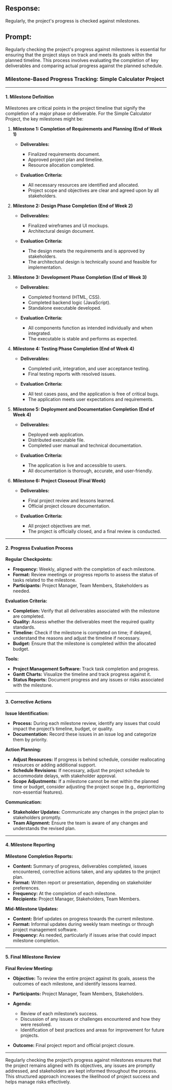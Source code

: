 ## Response:
Regularly, the project's progress is checked against milestones.

## Prompt:
Regularly checking the project's progress against milestones is essential for ensuring that the project stays on track and meets its goals within the planned timeline. This process involves evaluating the completion of key deliverables and comparing actual progress against the planned schedule.

### **Milestone-Based Progress Tracking: Simple Calculator Project**

---

#### **1\. Milestone Definition**

Milestones are critical points in the project timeline that signify the completion of a major phase or deliverable. For the Simple Calculator Project, the key milestones might be:

1. **Milestone 1: Completion of Requirements and Planning (End of Week 1)**

   * **Deliverables:**

     * Finalized requirements document.
     * Approved project plan and timeline.
     * Resource allocation completed.
   * **Evaluation Criteria:**

     * All necessary resources are identified and allocated.
     * Project scope and objectives are clear and agreed upon by all stakeholders.

2. **Milestone 2: Design Phase Completion (End of Week 2)**

   * **Deliverables:**

     * Finalized wireframes and UI mockups.
     * Architectural design document.
   * **Evaluation Criteria:**

     * The design meets the requirements and is approved by stakeholders.
     * The architectural design is technically sound and feasible for implementation.

3. **Milestone 3: Development Phase Completion (End of Week 3)**

   * **Deliverables:**

     * Completed frontend (HTML, CSS).
     * Completed backend logic (JavaScript).
     * Standalone executable developed.
   * **Evaluation Criteria:**

     * All components function as intended individually and when integrated.
     * The executable is stable and performs as expected.

4. **Milestone 4: Testing Phase Completion (End of Week 4)**

   * **Deliverables:**

     * Completed unit, integration, and user acceptance testing.
     * Final testing reports with resolved issues.
   * **Evaluation Criteria:**

     * All test cases pass, and the application is free of critical bugs.
     * The application meets user expectations and requirements.

5. **Milestone 5: Deployment and Documentation Completion (End of Week 4)**

   * **Deliverables:**

     * Deployed web application.
     * Distributed executable file.
     * Completed user manual and technical documentation.
   * **Evaluation Criteria:**

     * The application is live and accessible to users.
     * All documentation is thorough, accurate, and user-friendly.

6. **Milestone 6: Project Closeout (Final Week)**

   * **Deliverables:**

     * Final project review and lessons learned.
     * Official project closure documentation.
   * **Evaluation Criteria:**

     * All project objectives are met.
     * The project is officially closed, and a final review is conducted.

---

#### **2\. Progress Evaluation Process**

**Regular Checkpoints:**

* **Frequency:** Weekly, aligned with the completion of each milestone.
* **Format:** Review meetings or progress reports to assess the status of tasks related to the milestone.
* **Participants:** Project Manager, Team Members, Stakeholders as needed.

**Evaluation Criteria:**

* **Completion:** Verify that all deliverables associated with the milestone are completed.
* **Quality:** Assess whether the deliverables meet the required quality standards.
* **Timeline:** Check if the milestone is completed on time; if delayed, understand the reasons and adjust the timeline if necessary.
* **Budget:** Ensure that the milestone is completed within the allocated budget.

**Tools:**

* **Project Management Software:** Track task completion and progress.
* **Gantt Charts:** Visualize the timeline and track progress against it.
* **Status Reports:** Document progress and any issues or risks associated with the milestone.

---

#### **3\. Corrective Actions**

**Issue Identification:**

* **Process:** During each milestone review, identify any issues that could impact the project’s timeline, budget, or quality.
* **Documentation:** Record these issues in an issue log and categorize them by priority.

**Action Planning:**

* **Adjust Resources:** If progress is behind schedule, consider reallocating resources or adding additional support.
* **Schedule Revisions:** If necessary, adjust the project schedule to accommodate delays, with stakeholder approval.
* **Scope Adjustments:** If a milestone cannot be met within the planned time or budget, consider adjusting the project scope (e.g., deprioritizing non-essential features).

**Communication:**

* **Stakeholder Updates:** Communicate any changes in the project plan to stakeholders promptly.
* **Team Alignment:** Ensure the team is aware of any changes and understands the revised plan.

---

#### **4\. Milestone Reporting**

**Milestone Completion Reports:**

* **Content:** Summary of progress, deliverables completed, issues encountered, corrective actions taken, and any updates to the project plan.
* **Format:** Written report or presentation, depending on stakeholder preferences.
* **Frequency:** At the completion of each milestone.
* **Recipients:** Project Manager, Stakeholders, Team Members.

**Mid-Milestone Updates:**

* **Content:** Brief updates on progress towards the current milestone.
* **Format:** Informal updates during weekly team meetings or through project management software.
* **Frequency:** As needed, particularly if issues arise that could impact milestone completion.

---

#### **5\. Final Milestone Review**

**Final Review Meeting:**

* **Objective:** To review the entire project against its goals, assess the outcomes of each milestone, and identify lessons learned.
* **Participants:** Project Manager, Team Members, Stakeholders.
* **Agenda:**

  * Review of each milestone’s success.
  * Discussion of any issues or challenges encountered and how they were resolved.
  * Identification of best practices and areas for improvement for future projects.
* **Outcome:** Final project report and official project closure.

---

Regularly checking the project’s progress against milestones ensures that the project remains aligned with its objectives, any issues are promptly addressed, and stakeholders are kept informed throughout the process. This structured approach increases the likelihood of project success and helps manage risks effectively.
